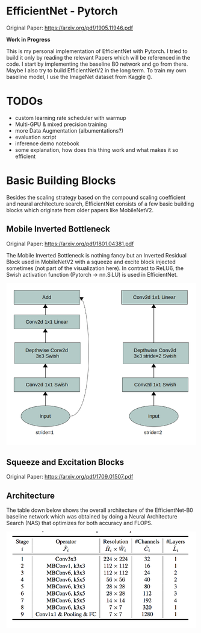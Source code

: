# EfficientNet - Pytorch

Original Paper: https://arxiv.org/pdf/1905.11946.pdf

**Work in Progress**

This is my personal implementation of EfficientNet with Pytorch. I tried to build it only by reading the relevant Papers which will be referenced in the code. I start by implementing the baseline B0 network and go from there. Maybe I also try to build EfficientNetV2 in the long term. To train my own baseline model, I use the ImageNet dataset from Kaggle ().

# TODOs

* custom learning rate scheduler with warmup 
* Multi-GPU & mixed precision training
* more Data Augmentation (albumentations?) 
* evaluation script 
* inference demo notebook
* some explanation, how does this thing work and what makes it so efficient

# Basic Building Blocks

Besides the scaling strategy based on the compound scaling coefficient and neural architecture search, EfficientNet consists of a few basic building blocks which originate from older papers like MobileNetV2. 

## Mobile Inverted Bottleneck

Original Paper: https://arxiv.org/pdf/1801.04381.pdf 

The Mobile Inverted Bottleneck is nothing fancy but an Inverted Residual Block used in MobileNetV2 with a squeeze and excite block injected sometimes (not part of the visualization here). In contrast to ReLU6, the Swish activation function (Pytorch -> nn.SiLU) is used in EfficientNet.

![Efficientnet Mobile Inverted Bottleneck unit](imgs/mobile_inverted_bottleneck.png)

## Squeeze and Excitation Blocks 

Original Paper: https://arxiv.org/pdf/1709.01507.pdf

## Architecture 

The table down below shows the overall architecture of the EfficientNet-B0 baseline network which was obtained by doing a Neural Architecture Search (NAS) that optimizes for both accuracy and FLOPS.

![Efficientnet-B0 baseline architecure](imgs/efficientnetb0_architecture.png)
